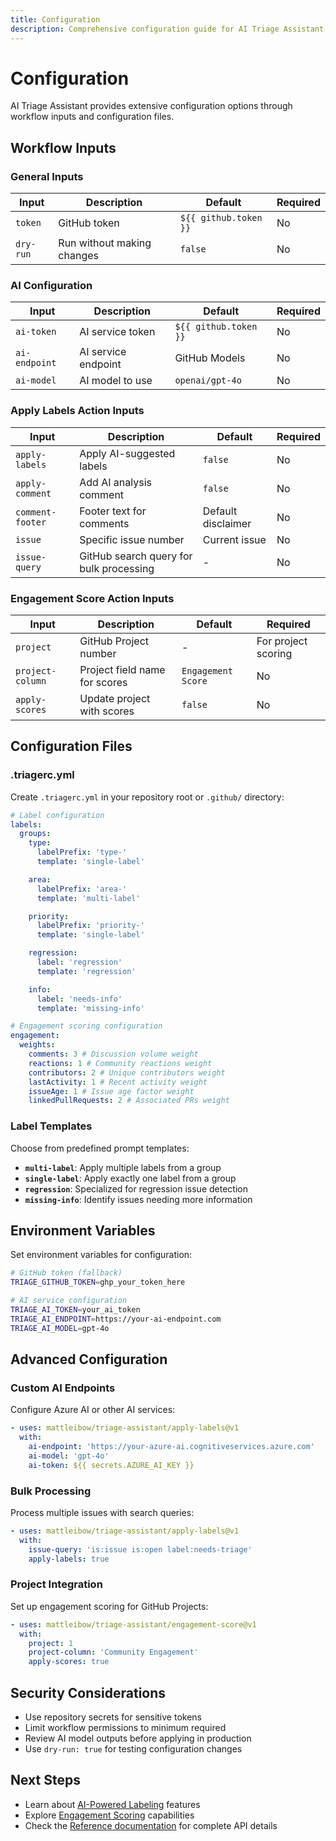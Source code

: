 ```yaml
---
title: Configuration
description: Comprehensive configuration guide for AI Triage Assistant
---
```


# Configuration

AI Triage Assistant provides extensive configuration options through workflow inputs and configuration files.

## Workflow Inputs

### General Inputs

| Input     | Description                | Default               | Required |
| --------- | -------------------------- | --------------------- | -------- |
| `token`   | GitHub token               | `${{ github.token }}` | No       |
| `dry-run` | Run without making changes | `false`               | No       |

### AI Configuration

| Input         | Description         | Default               | Required |
| ------------- | ------------------- | --------------------- | -------- |
| `ai-token`    | AI service token    | `${{ github.token }}` | No       |
| `ai-endpoint` | AI service endpoint | GitHub Models         | No       |
| `ai-model`    | AI model to use     | `openai/gpt-4o`       | No       |

### Apply Labels Action Inputs

| Input            | Description                             | Default            | Required |
| ---------------- | --------------------------------------- | ------------------ | -------- |
| `apply-labels`   | Apply AI-suggested labels               | `false`            | No       |
| `apply-comment`  | Add AI analysis comment                 | `false`            | No       |
| `comment-footer` | Footer text for comments                | Default disclaimer | No       |
| `issue`          | Specific issue number                   | Current issue      | No       |
| `issue-query`    | GitHub search query for bulk processing | -                  | No       |

### Engagement Score Action Inputs

| Input            | Description                   | Default            | Required            |
| ---------------- | ----------------------------- | ------------------ | ------------------- |
| `project`        | GitHub Project number         | -                  | For project scoring |
| `project-column` | Project field name for scores | `Engagement Score` | No                  |
| `apply-scores`   | Update project with scores    | `false`            | No                  |

## Configuration Files

### .triagerc.yml

Create `.triagerc.yml` in your repository root or `.github/` directory:

```yaml
# Label configuration
labels:
  groups:
    type:
      labelPrefix: 'type-'
      template: 'single-label'

    area:
      labelPrefix: 'area-'
      template: 'multi-label'

    priority:
      labelPrefix: 'priority-'
      template: 'single-label'

    regression:
      label: 'regression'
      template: 'regression'

    info:
      label: 'needs-info'
      template: 'missing-info'

# Engagement scoring configuration
engagement:
  weights:
    comments: 3 # Discussion volume weight
    reactions: 1 # Community reactions weight
    contributors: 2 # Unique contributors weight
    lastActivity: 1 # Recent activity weight
    issueAge: 1 # Issue age factor weight
    linkedPullRequests: 2 # Associated PRs weight
```

### Label Templates

Choose from predefined prompt templates:

- **`multi-label`**: Apply multiple labels from a group
- **`single-label`**: Apply exactly one label from a group
- **`regression`**: Specialized for regression issue detection
- **`missing-info`**: Identify issues needing more information

## Environment Variables

Set environment variables for configuration:

```bash
# GitHub token (fallback)
TRIAGE_GITHUB_TOKEN=ghp_your_token_here

# AI service configuration
TRIAGE_AI_TOKEN=your_ai_token
TRIAGE_AI_ENDPOINT=https://your-ai-endpoint.com
TRIAGE_AI_MODEL=gpt-4o
```

## Advanced Configuration

### Custom AI Endpoints

Configure Azure AI or other AI services:

```yaml
- uses: mattleibow/triage-assistant/apply-labels@v1
  with:
    ai-endpoint: 'https://your-azure-ai.cognitiveservices.azure.com'
    ai-model: 'gpt-4o'
    ai-token: ${{ secrets.AZURE_AI_KEY }}
```

### Bulk Processing

Process multiple issues with search queries:

```yaml
- uses: mattleibow/triage-assistant/apply-labels@v1
  with:
    issue-query: 'is:issue is:open label:needs-triage'
    apply-labels: true
```

### Project Integration

Set up engagement scoring for GitHub Projects:

```yaml
- uses: mattleibow/triage-assistant/engagement-score@v1
  with:
    project: 1
    project-column: 'Community Engagement'
    apply-scores: true
```

## Security Considerations

- Use repository secrets for sensitive tokens
- Limit workflow permissions to minimum required
- Review AI model outputs before applying in production
- Use `dry-run: true` for testing configuration changes

## Next Steps

- Learn about [AI-Powered Labeling](../../features/ai-labeling/) features
- Explore [Engagement Scoring](../../features/engagement-scoring/) capabilities
- Check the [Reference documentation](../../reference/) for complete API details
